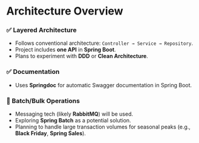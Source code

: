 # Architecture Overview

### ✅ Layered Architecture

- Follows conventional architecture: `Controller → Service → Repository`.
- Project includes **one API** in **Spring Boot**.
- Plans to experiment with **DDD** or **Clean Architecture**.

### ✅ Documentation

- Uses **Springdoc** for automatic Swagger documentation in Spring Boot.

### 🔁 Batch/Bulk Operations

- Messaging tech (likely **RabbitMQ**) will be used.
- Exploring **Spring Batch** as a potential solution.
- Planning to handle large transaction volumes for seasonal peaks (e.g., **Black Friday**, **Spring Sales**).